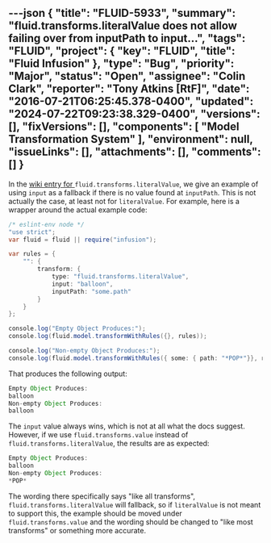 ---json
{
  "title": "FLUID-5933",
  "summary": "fluid.transforms.literalValue does not allow failing over from inputPath to input...",
  "tags": "FLUID",
  "project": {
    "key": "FLUID",
    "title": "Fluid Infusion"
  },
  "type": "Bug",
  "priority": "Major",
  "status": "Open",
  "assignee": "Colin Clark",
  "reporter": "Tony Atkins [RtF]",
  "date": "2016-07-21T06:25:45.378-0400",
  "updated": "2024-07-22T09:23:38.329-0400",
  "versions": [],
  "fixVersions": [],
  "components": [
    "Model Transformation System"
  ],
  "environment": null,
  "issueLinks": [],
  "attachments": [],
  "comments": []
}
---
In the [wiki entry for ](https://wiki.gpii.net/w/Architecture_-_Available_transformation_functions#Example_3:_Like_all_transforms_-_will_fall_back_from_path_to_direct_value)`fluid.transforms.literalValue`, we give an example of using `input` as a fallback if there is no value found at `inputPath`.  This is not actually the case, at least not for `literalValue`.  For example, here is a wrapper around the actual example code:

```java
/* eslint-env node */
"use strict";
var fluid = fluid || require("infusion");

var rules = {
    "": {
        transform: {
            type: "fluid.transforms.literalValue",
            input: "balloon",
            inputPath: "some.path"
        }
    }
};

console.log("Empty Object Produces:");
console.log(fluid.model.transformWithRules({}, rules));

console.log("Non-empty Object Produces:");
console.log(fluid.model.transformWithRules({ some: { path: "*POP*"}}, rules));
```

That produces the following output:

```java
Empty Object Produces:
balloon
Non-empty Object Produces:
balloon
```

The `input` value always wins, which is not at all what the docs suggest.  However, if we use `fluid.transforms.value` instead of `fluid.transforms.literalValue`, the results are as expected:

```java
Empty Object Produces:
balloon
Non-empty Object Produces:
*POP*
```

The wording there specifically says "like all transforms", `fluid.transforms.literalValue` will fallback, so if `literalValue` is not meant to support this, the example should be moved under `fluid.transforms.value` and the wording should be changed to "like most transforms" or something more accurate.

        